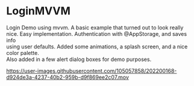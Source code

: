 # LoginMVVM

<p> Login Demo using mvvm. A basic example that turned out to look really<br>
nice. Easy implementation. Authentication with @AppStorage, and saves info<br>
using user defaults. Added some animations, a splash screen, and a nice color palette.<br>
Also added in a few alert dialog boxes for demo purposes.</p>

https://user-images.githubusercontent.com/105057858/202200168-d924de3a-4237-40b2-959b-d9f869ee2c07.mov
